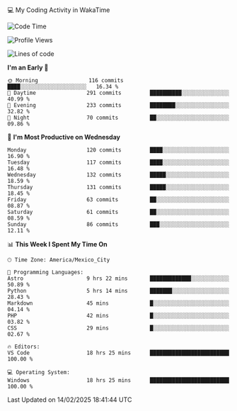 💻 My Coding Activity in WakaTime
<!--START_SECTION:waka-->
![Code Time](http://img.shields.io/badge/Code%20Time-234%20hrs%2017%20mins-blue)

![Profile Views](http://img.shields.io/badge/Profile%20Views-1-blue)

![Lines of code](https://img.shields.io/badge/From%20Hello%20World%20I%27ve%20Written-1.8%20million%20lines%20of%20code-blue)

**I'm an Early 🐤** 

```text
🌞 Morning                116 commits         ████░░░░░░░░░░░░░░░░░░░░░   16.34 % 
🌆 Daytime                291 commits         ██████████░░░░░░░░░░░░░░░   40.99 % 
🌃 Evening                233 commits         ████████░░░░░░░░░░░░░░░░░   32.82 % 
🌙 Night                  70 commits          ██░░░░░░░░░░░░░░░░░░░░░░░   09.86 % 
```
📅 **I'm Most Productive on Wednesday** 

```text
Monday                   120 commits         ████░░░░░░░░░░░░░░░░░░░░░   16.90 % 
Tuesday                  117 commits         ████░░░░░░░░░░░░░░░░░░░░░   16.48 % 
Wednesday                132 commits         █████░░░░░░░░░░░░░░░░░░░░   18.59 % 
Thursday                 131 commits         █████░░░░░░░░░░░░░░░░░░░░   18.45 % 
Friday                   63 commits          ██░░░░░░░░░░░░░░░░░░░░░░░   08.87 % 
Saturday                 61 commits          ██░░░░░░░░░░░░░░░░░░░░░░░   08.59 % 
Sunday                   86 commits          ███░░░░░░░░░░░░░░░░░░░░░░   12.11 % 
```


📊 **This Week I Spent My Time On** 

```text
🕑︎ Time Zone: America/Mexico_City

💬 Programming Languages: 
Astro                    9 hrs 22 mins       █████████████░░░░░░░░░░░░   50.89 % 
Python                   5 hrs 14 mins       ███████░░░░░░░░░░░░░░░░░░   28.43 % 
Markdown                 45 mins             █░░░░░░░░░░░░░░░░░░░░░░░░   04.14 % 
PHP                      42 mins             █░░░░░░░░░░░░░░░░░░░░░░░░   03.82 % 
CSS                      29 mins             █░░░░░░░░░░░░░░░░░░░░░░░░   02.67 % 

🔥 Editors: 
VS Code                  18 hrs 25 mins      █████████████████████████   100.00 % 

💻 Operating System: 
Windows                  18 hrs 25 mins      █████████████████████████   100.00 % 
```


 Last Updated on 14/02/2025 18:41:44 UTC
<!--END_SECTION:waka-->
